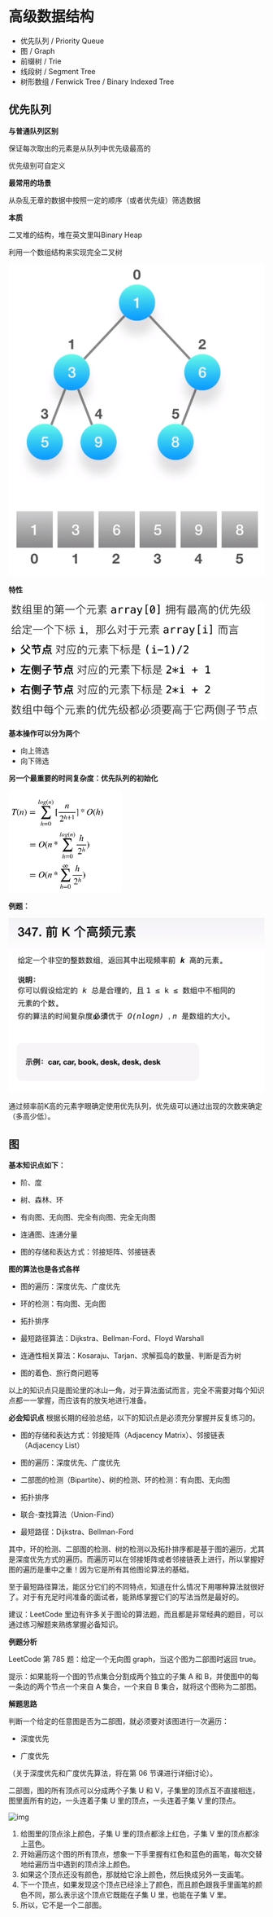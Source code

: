 # 高级数据结构

- 优先队列 / Priority Queue
- 图 / Graph
- 前缀树 / Trie
- 线段树 / Segment Tree
- 树形数组 / Fenwick Tree / Binary Indexed Tree

## 优先队列

**与普通队列区别**

保证每次取出的元素是从队列中优先级最高的

优先级别可自定义

**最常用的场景**

从杂乱无章的数据中按照一定的顺序（或者优先级）筛选数据

**本质**

二叉堆的结构，堆在英文里叫Binary Heap

利用一个数组结构来实现完全二叉树

![image-20201012210243374](image-20201012210243374.png)

**特性**

![image-20201012210402884](image-20201012210402884.png)

 

**基本操作可以分为两个**

- 向上筛选
- 向下筛选

**另一个最重要的时间复杂度：优先队列的初始化**

![image-20201012214532084](image-20201012214532084.png)

**例题：**

![image-20201012214559826](image-20201012214559826.png)

通过频率前K高的元素字眼确定使用优先队列，优先级可以通过出现的次数来确定（多高少低）。

## 图

**基本知识点如下：**

- 阶、度

- 树、森林、环

- 有向图、无向图、完全有向图、完全无向图
- 连通图、连通分量
- 图的存储和表达方式：邻接矩阵、邻接链表

**图的算法也是各式各样**

- 图的遍历：深度优先、广度优先
- 环的检测：有向图、无向图
- 拓扑排序

- 最短路径算法：Dijkstra、Bellman-Ford、Floyd Warshall

- 连通性相关算法：Kosaraju、Tarjan、求解孤岛的数量、判断是否为树

- 图的着色、旅行商问题等

以上的知识点只是图论里的冰山一角，对于算法面试而言，完全不需要对每个知识点都一一掌握，而应该有的放矢地进行准备。

**必会知识点**
根据长期的经验总结，以下的知识点是必须充分掌握并反复练习的。

- 图的存储和表达方式：邻接矩阵（Adjacency Matrix）、邻接链表（Adjacency List）

- 图的遍历：深度优先、广度优先

- 二部图的检测（Bipartite）、树的检测、环的检测：有向图、无向图

- 拓扑排序

- 联合-查找算法（Union-Find）

- 最短路径：Dijkstra、Bellman-Ford

其中，环的检测、二部图的检测、树的检测以及拓扑排序都是基于图的遍历，尤其是深度优先方式的遍历。而遍历可以在邻接矩阵或者邻接链表上进行，所以掌握好图的遍历是重中之重！因为它是所有其他图论算法的基础。

至于最短路径算法，能区分它们的不同特点，知道在什么情况下用哪种算法就很好了。对于有充足时间准备的面试者，能熟练掌握它们的写法当然是最好的。

建议：LeetCode 里边有许多关于图论的算法题，而且都是非常经典的题目，可以通过练习解题来熟练掌握必备知识。

**例题分析**

LeetCode 第 785 题：给定一个无向图 graph，当这个图为二部图时返回 true。



提示：如果能将一个图的节点集合分割成两个独立的子集 A 和 B，并使图中的每一条边的两个节点一个来自 A 集合，一个来自 B 集合，就将这个图称为二部图。

**解题思路**

判断一个给定的任意图是否为二部图，就必须要对该图进行一次遍历：

- 深度优先

- 广度优先

（关于深度优先和广度优先算法，将在第 06 节课进行详细讨论）。

二部图，图的所有顶点可以分成两个子集 U 和 V，子集里的顶点互不直接相连，图里面所有的边，一头连着子集 U 里的顶点，一头连着子集 V 里的顶点。

![img](http://s0.lgstatic.com/i/image2/M01/90/EC/CgotOV2ISc-ADjNDAK_6wbp-nzI430.gif)

1. 给图里的顶点涂上颜色，子集 U 里的顶点都涂上红色，子集 V 里的顶点都涂上蓝色。
2. 开始遍历这个图的所有顶点，想象一下手里握有红色和蓝色的画笔，每次交替地给遍历当中遇到的顶点涂上颜色。
3. 如果这个顶点还没有颜色，那就给它涂上颜色，然后换成另外一支画笔。
4. 下一个顶点，如果发现这个顶点已经涂上了颜色，而且颜色跟我手里画笔的颜色不同，那么表示这个顶点它既能在子集 U 里，也能在子集 V 里。
5. 所以，它不是一个二部图。